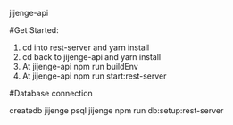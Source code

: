 jijenge-api


#Get Started: 

1. cd into rest-server and yarn install 
2. cd back to jijenge-api and yarn install 
3. At jijenge-api npm run buildEnv
4. At jijenge-api npm run start:rest-server

#Database connection 

createdb jijenge 
psql jijenge
npm run db:setup:rest-server
